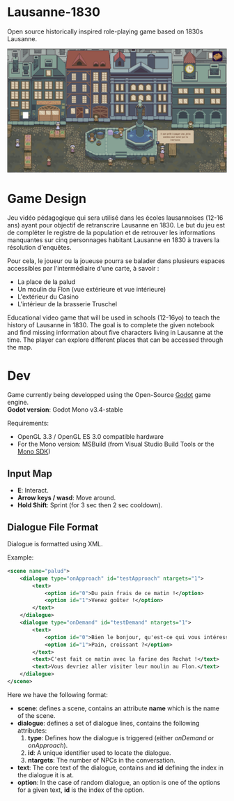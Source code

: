 # Lausanne-1830
Open source historically inspired role-playing game based on 1830s Lausanne.  

![Lausanne1830 Prototype Screenshot](Lausanne_1830_Proto.png)

# Game Design

Jeu vidéo pédagogique qui sera utilisé dans les écoles lausannoises (12-16 ans) ayant pour objectif de retranscrire Lausanne en 1830. Le but du jeu est de compléter le registre de la population et de retrouver les informations manquantes sur cinq personnages habitant Lausanne en 1830 à travers la résolution d'enquêtes.

Pour cela, le joueur ou la joueuse pourra se balader dans plusieurs espaces accessibles par l'intermédiaire d'une carte, à savoir : 
- La place de la palud
- Un moulin du Flon (vue extérieure et vue intérieure)
- L'extérieur du Casino
- L'intérieur de la brasserie Truschel

Educational video game that will be used in schools (12-16yo) to teach the history of Lausanne in 1830. The goal is to complete the given notebook and find missing information about five characters living in Lausanne at the time.
The player can explore different places that can be accessed through the map.

# Dev  

Game currently being developped using the Open-Source [Godot](https://godotengine.org/download) game engine.  
__Godot version__: Godot Mono v3.4-stable  

Requirements:
- OpenGL 3.3 / OpenGL ES 3.0 compatible hardware
- For the Mono version: MSBuild
(from Visual Studio Build Tools or the [Mono SDK](https://www.mono-project.com/download/stable/))

## Input Map  

- __E__: Interact.   
- __Arrow keys / wasd__: Move around.  
- __Hold Shift__: Sprint (for 3 sec then 2 sec cooldown).  
  
## Dialogue File Format  

Dialogue is formatted using XML.  

Example:  

```xml
<scene name="palud">
    <dialogue type="onApproach" id="testApproach" ntargets="1">
        <text>
            <option id="0">Du pain frais de ce matin !</option>
            <option id="1">Venez goûter !</option>
        </text>
    </dialogue>
    <dialogue type="onDemand" id="testDemand" ntargets="1">
        <text>
            <option id="0">Bien le bonjour, qu'est-ce qui vous intéresse ?</option>
            <option id="1">Pain, croissant ?</option>
        </text>
        <text>C'est fait ce matin avec la farine des Rochat !</text>
        <text>Vous devriez aller visiter leur moulin au Flon.</text>
    </dialogue>
</scene>
```  

Here we have the following format:  

- __scene__: defines a scene, contains an attribute __name__ which is the name of the scene.  
- __dialogue__: defines a set of dialogue lines, contains the following attributes:  
    1. __type__: Defines how the dialogue is triggered (either _onDemand_ or _onApproach_).  
    2. __id__: A unique identifier used to locate the dialogue.  
    3. __ntargets__: The number of NPCs in the conversation.   
- __text__: The core text of the dialogue, contains and __id__ defining the index in the dialogue it is at.  
- __option__: In the case of random dialogue, an option is one of the options for a given text, __id__ is the index of the option.  
  


